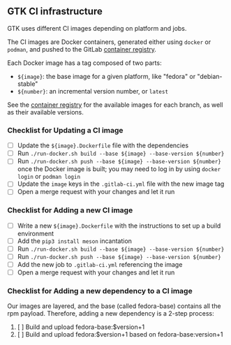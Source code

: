 ## GTK CI infrastructure

GTK uses different CI images depending on platform and jobs.

The CI images are Docker containers, generated either using `docker` or
`podman`, and pushed to the GitLab [container registry][registry].

Each Docker image has a tag composed of two parts:

 - `${image}`: the base image for a given platform, like "fedora" or
   "debian-stable"
 - `${number}`: an incremental version number, or `latest`

See the [container registry][registry] for the available images for each
branch, as well as their available versions.

### Checklist for Updating a CI image

 - [ ] Update the `${image}.Dockerfile` file with the dependencies
 - [ ] Run `./run-docker.sh build --base ${image} --base-version ${number}`
 - [ ] Run `./run-docker.sh push --base ${image} --base-version ${number}`
   once the Docker image is built; you may need to log in by using
   `docker login` or `podman login`
 - [ ] Update the `image` keys in the `.gitlab-ci.yml` file with the new
   image tag
 - [ ] Open a merge request with your changes and let it run

### Checklist for Adding a new CI image

 - [ ] Write a new `${image}.Dockerfile` with the instructions to set up
   a build environment
 - [ ] Add the `pip3 install meson` incantation
 - [ ] Run `./run-docker.sh build --base ${image} --base-version ${number}`
 - [ ] Run `./run-docker.sh push --base ${image} --base-version ${number}`
 - [ ] Add the new job to `.gitlab-ci.yml` referencing the image
 - [ ] Open a merge request with your changes and let it run

### Checklist for Adding a new dependency to a CI image

Our images are layered, and the base (called fedora-base) contains
all the rpm payload. Therefore, adding a new dependency is a 2-step
process:

 1. [ ] Build and upload fedora-base:$version+1
 1. [ ] Build and upload fedora:$version+1 based on fedora-base:version+1

[registry]: https://gitlab.gnome.org/GNOME/gtk/container_registry
